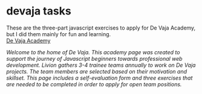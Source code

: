 # devaja tasks

These are the three-part javascript exercises to apply for De Vaja Academy, but I did them mainly for fun and learning.  
[De Vaja Academy](devaja.fi/#exercises)  

_Welcome to the home of De Vaja. This academy page was created to support the journey of Javascript beginners towards professional web development. Livion gathers 3-4 trainee teams annually to work on De Vaja projects. The team members are selected based on their motivation and skillset. This page includes a self-evaluation form and three exercises that are needed to be completed in order to apply for open team positions._

